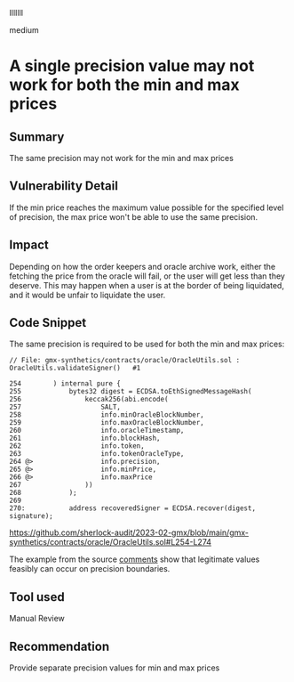 IllIllI

medium

# A single precision value may not work for both the min and max prices

## Summary

The same precision may not work for the min and max prices


## Vulnerability Detail

If the min price reaches the maximum value possible for the specified level of precision, the max price won't be able to use the same precision.

## Impact

Depending on how the order keepers and oracle archive work, either the fetching the price from the oracle will fail, or the user will get less than they deserve. This may happen when a user is at the border of being liquidated, and it would be unfair to liquidate the user.

## Code Snippet

The same precision is required to be used for both the min and max prices:
```solidity
// File: gmx-synthetics/contracts/oracle/OracleUtils.sol : OracleUtils.validateSigner()   #1

254        ) internal pure {
255            bytes32 digest = ECDSA.toEthSignedMessageHash(
256                keccak256(abi.encode(
257                    SALT,
258                    info.minOracleBlockNumber,
259                    info.maxOracleBlockNumber,
260                    info.oracleTimestamp,
261                    info.blockHash,
262                    info.token,
263                    info.tokenOracleType,
264 @>                 info.precision,
265 @>                 info.minPrice,
266 @>                 info.maxPrice
267                ))
268            );
269    
270:           address recoveredSigner = ECDSA.recover(digest, signature);
```
https://github.com/sherlock-audit/2023-02-gmx/blob/main/gmx-synthetics/contracts/oracle/OracleUtils.sol#L254-L274

The example from the source [comments](https://github.com/sherlock-audit/2023-02-gmx/blob/main/gmx-synthetics/contracts/oracle/Oracle.sol#L194-L196) show that legitimate values feasibly can occur on precision boundaries.

## Tool used

Manual Review


## Recommendation

Provide separate precision values for min and max prices

